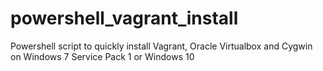 # powershell_vagrant_install
Powershell script to quickly install Vagrant, Oracle Virtualbox and Cygwin on Windows 7 Service Pack 1 or Windows 10

